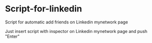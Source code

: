 # Script-for-linkedin
Script for automatic add friends on Linkedin mynetwork page

Just insert script with inspector on Linkedin mynetwork page and push "Enter"
